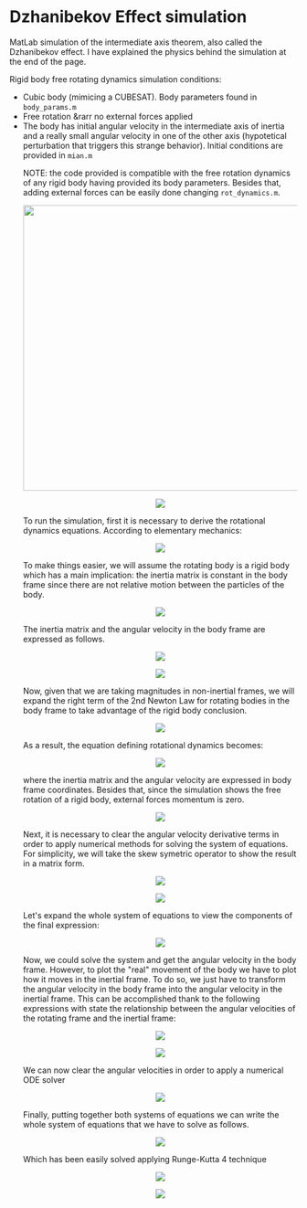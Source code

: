 # Dzhanibekov Effect simulation
<p>
MatLab simulation of the intermediate axis theorem, also called the Dzhanibekov effect. I have explained the physics behind the simulation at the end of the page.
</p>
<p>
Rigid body free rotating dynamics simulation conditions:
<ul>
  <li>Cubic body (mimicing a CUBESAT). Body parameters found in <code>body_params.m</code></li>
  <li>Free rotation &rarr no external forces applied</code></li>
  <li>The body has initial angular velocity in the intermediate axis of inertia and a really small angular velocity in one of the other axis (hypotetical perturbation that triggers this strange behavior). Initial conditions are provided in <code>mian.m</code></li>
</p>
<p>
NOTE: the code provided is compatible with the free rotation dynamics of any rigid body having provided its body parameters. Besides that, adding external forces can be easily done changing <code>rot_dynamics.m</code>.
</p>

<p align="center">
    <img src="https://user-images.githubusercontent.com/79655304/154386104-f5219667-fb47-4a48-a5b4-1e0caea625f8.gif"  | width=500 >
</p>

<p align="center">
    <img src="https://user-images.githubusercontent.com/79655304/154380570-b0c1f6b0-e75a-4517-9758-c3cd6cf9b994.png">
</p>
<p>
To run the simulation, first it is necessary to derive the rotational dynamics equations. According to elementary mechanics:
</p>
<p align="center">
    <img src="https://user-images.githubusercontent.com/79655304/154364167-7c73ae9b-df23-434c-a95a-b26e41aa9f77.svg">
</p>
<p>
To make things easier, we will assume the rotating body is a rigid body which has a main implication: the inertia matrix is constant in the body frame since there are not relative motion between the particles of the body.
  </p>
<p align="center">
  <img src="https://user-images.githubusercontent.com/79655304/154364747-aeae64ae-defe-4549-aaea-419c5cf86e41.svg">
</p>
<p>The inertia matrix and the angular velocity in the body frame are expressed as follows.</p>
<p align="center">
    <img src="https://user-images.githubusercontent.com/79655304/154363284-5b126ec1-928d-4e77-963c-1c11266313e5.svg">
</p>
<p align="center">
    <img src="https://user-images.githubusercontent.com/79655304/154363294-48e02055-6fc6-46db-9575-809f66387977.svg">
</p>
<p>
Now, given that we are taking magnitudes in non-inertial frames, we will expand the right term of the 2nd Newton Law for rotating bodies in the body frame to take advantage of the rigid body conclusion.</p>
<p align="center">
    <img src="https://user-images.githubusercontent.com/79655304/154366161-c725c0f6-1f61-4f9e-ba06-7f5ad9e02745.svg">
</p>
<p>As a result, the equation defining rotational dynamics becomes:</p>
<p align="center">
    <img src="https://user-images.githubusercontent.com/79655304/154366634-d362b0e2-4fe0-46ca-b0ae-3239fd17d72f.svg">
</p>
<p>where the inertia matrix and the angular velocity are expressed in body frame coordinates. Besides that, since the simulation shows the free rotation of a rigid body, external forces momentum is zero.</p>
<p align="center">
    <img src="https://user-images.githubusercontent.com/79655304/154367525-86cb7b88-cea7-47d4-8c3b-40b7c8ea3857.svg">
</p>
<p>Next, it is necessary to clear the angular velocity derivative terms in order to apply numerical methods for solving the system of equations. For simplicity, we will take the skew symetric operator to show the result in a matrix form.</p>
<p align="center">
    <img src="https://user-images.githubusercontent.com/79655304/154367787-50b65e07-79cb-499a-9043-8b5e62aae8f6.svg">
</p>
<p align="center">
    <img src="https://user-images.githubusercontent.com/79655304/154368009-f9a4560a-da1f-4cdf-a865-8599c31ea691.svg">
</p>
<p>Let's expand the whole system of equations to view the components of the final expression:</p>
<p align="center">
    <img src="https://user-images.githubusercontent.com/79655304/154368277-6cccf84b-fbf6-4e2c-be03-7c9adef42e7e.svg">
</p>
<p>
Now, we could solve the system and get the angular velocity in the body frame. However, to plot the "real" movement of the body we have to plot how it moves in the inertial frame. To do so, we just have to transform the angular velocity in the body frame into the angular velocity in the inertial frame. This can be accomplished thank to the following expressions with state the relationship between the angular velocities of the rotating frame and the inertial frame:
<p align="center">
    <img src="https://user-images.githubusercontent.com/79655304/154376500-6fa8330a-352c-419e-9e80-e1916b67f2e5.svg">
</p>
<p align="center">
    <img src="https://user-images.githubusercontent.com/79655304/154377036-f387cc4f-f714-4f8d-9e2e-e8d4484f88e8.svg">
</p>
<p>We can now clear the angular velocities in order to apply a numerical ODE solver</p>
<p align="center">
    <img src="https://user-images.githubusercontent.com/79655304/154377460-b46b77ba-e8a8-4a68-b943-fb40264c5949.svg">
</p>
<p>Finally, putting together both systems of equations we can write the whole system of equations that we have to solve as follows.</p>
<p align="center">
    <img src="https://user-images.githubusercontent.com/79655304/154373167-48bd318e-f7e9-40f5-8879-593f05c13694.svg">
</p>
<p>Which has been easily solved applying Runge-Kutta 4 technique</p>
<p align="center">
    <img src="https://user-images.githubusercontent.com/79655304/154373918-793203ab-e5f6-4b29-982d-2db9c17f023c.svg">
</p>
<p align="center">
    <img src="https://user-images.githubusercontent.com/79655304/154373990-874e07d2-0fc2-4f76-bfcf-691d2e260cef.svg">
</p>
